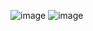 ![image](https://github.com/user-attachments/assets/cb53669b-ea8c-4183-8d8e-2e5594f154bd)
![image](https://github.com/user-attachments/assets/65b475f3-169a-4cab-b7f2-461b7243c954)
